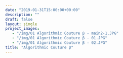 ```yaml
---
date: "2019-01-31T15:00:00+00:00"
description: ""
draft: false
layout: single
project_images:
   - "/img/01 Algorithmic Couture β - main2-1.JPG"
   - "/img/01 Algorithmic Couture β - 01.JPG"
   - "/img/01 Algorithmic Couture β - 02.JPG"
title: "Algorithmic Couture β"
---
```

